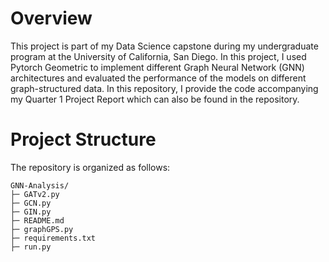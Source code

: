 # Overview
This project is part of my Data Science capstone during my undergraduate program at the University of California, San Diego. In this project, I used Pytorch Geometric to implement different Graph Neural Network (GNN) architectures and evaluated the performance of the models on different graph-structured data. In this repository, I provide the code accompanying my Quarter 1 Project Report which can also be found in the repository. 

# Project Structure
The repository is organized as follows:
```
GNN-Analysis/
├─ GATv2.py
├─ GCN.py
├─ GIN.py
├─ README.md
├─ graphGPS.py
├─ requirements.txt
├─ run.py
```
